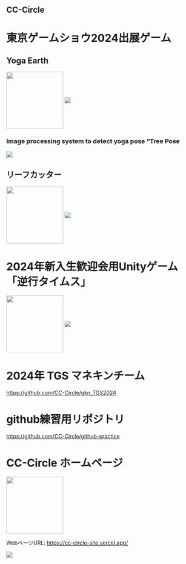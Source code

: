 ## CC-Circle

# 東京ゲームショウ2024出展ゲーム
## Yoga Earth
<img align="center" src="https://github.com/user-attachments/assets/5b86a656-8141-42af-9524-11b9acb8e710" style="height: 150px; width: auto;" />
<a href="https://github.com/CC-Circle/Yoga_Earth">
  <img align="center" src="https://github-readme-stats.vercel.app/api/pin/?username=CC-Circle&repo=Yoga_Earth&theme=buefy" />
</a>

### Image processing system to detect yoga pose “Tree Pose
<a href="https://github.com/CC-Circle/Yoga-Fighter">
  <img align="center" src="https://github-readme-stats.vercel.app/api/pin/?username=CC-Circle&repo=Yoga-Fighter&theme=buefy" />
</a>

## リーフカッター

<img align="center" src="https://github.com/user-attachments/assets/18d931f9-04ee-4a52-b652-2b5d092ee22d" style="height: 150px; width: auto;" />

<a href="https://github.com/CC-Circle/WWW">
  <img align="center" src="https://github-readme-stats.vercel.app/api/pin/?username=CC-Circle&repo=WWW&theme=buefy" />
</a>

# 2024年新入生歓迎会用Unityゲーム「逆行タイムス」
<img align="center" src="https://github.com/user-attachments/assets/19000bad-17e6-4d4c-858d-b8c3d2e7653d" style="height: 150px; width: auto;" />
<a href="https://github.com/CC-Circle/Janaihou">
  <img align="center" src="https://github-readme-stats.vercel.app/api/pin/?username=CC-Circle&repo=Janaihou&theme=buefy" />
</a>

# 2024年 TGS マネキンチーム

https://github.com/CC-Circle/gkn_TGS2024

# github練習用リポジトリ

https://github.com/CC-Circle/github-practice

# CC-Circle ホームページ
<img align="center" src="https://github.com/user-attachments/assets/bdb9d384-97ee-41f4-b1fd-65d0bac27dc2" style="height: 150px; width: auto;" />

WebページURL: https://cc-circle-site.vercel.app/

<a href="https://github.com/CC-Circle/CC-Circle-site">
  <img align="center" src="https://github-readme-stats.vercel.app/api/pin/?username=CC-Circle&repo=CC-Circle-site&theme=buefy" />
</a>
